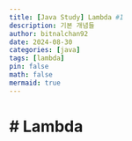 ```yaml
---
title: [Java Study] Lambda #1
description: 기본 개념들
author: bitnalchan92
date: 2024-08-30
categories: [java]
tags: [lambda]
pin: false
math: false
mermaid: true
---
```




# # Lambda

